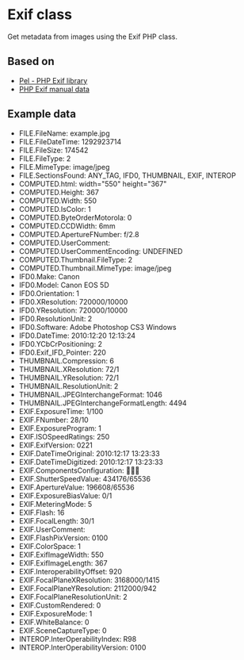 # Exif class

Get metadata from images using the Exif PHP class.


## Based on

* [Pel - PHP Exif library](http://lsolesen.github.com/pel/)
* [PHP Exif manual data](http://www.php.net/manual/en/book.exif.php)


## Example data

* FILE.FileName: example.jpg
* FILE.FileDateTime: 1292923714
* FILE.FileSize: 174542
* FILE.FileType: 2
* FILE.MimeType: image/jpeg
* FILE.SectionsFound: ANY_TAG, IFD0, THUMBNAIL, EXIF, INTEROP
* COMPUTED.html: width="550" height="367"
* COMPUTED.Height: 367
* COMPUTED.Width: 550
* COMPUTED.IsColor: 1
* COMPUTED.ByteOrderMotorola: 0
* COMPUTED.CCDWidth: 6mm
* COMPUTED.ApertureFNumber: f/2.8
* COMPUTED.UserComment: 
* COMPUTED.UserCommentEncoding: UNDEFINED
* COMPUTED.Thumbnail.FileType: 2
* COMPUTED.Thumbnail.MimeType: image/jpeg
* IFD0.Make: Canon
* IFD0.Model: Canon EOS 5D
* IFD0.Orientation: 1
* IFD0.XResolution: 720000/10000
* IFD0.YResolution: 720000/10000
* IFD0.ResolutionUnit: 2
* IFD0.Software: Adobe Photoshop CS3 Windows
* IFD0.DateTime: 2010:12:20 12:13:24
* IFD0.YCbCrPositioning: 2
* IFD0.Exif_IFD_Pointer: 220
* THUMBNAIL.Compression: 6
* THUMBNAIL.XResolution: 72/1
* THUMBNAIL.YResolution: 72/1
* THUMBNAIL.ResolutionUnit: 2
* THUMBNAIL.JPEGInterchangeFormat: 1046
* THUMBNAIL.JPEGInterchangeFormatLength: 4494
* EXIF.ExposureTime: 1/100
* EXIF.FNumber: 28/10
* EXIF.ExposureProgram: 1
* EXIF.ISOSpeedRatings: 250
* EXIF.ExifVersion: 0221
* EXIF.DateTimeOriginal: 2010:12:17 13:23:33
* EXIF.DateTimeDigitized: 2010:12:17 13:23:33
* EXIF.ComponentsConfiguration: 
* EXIF.ShutterSpeedValue: 434176/65536
* EXIF.ApertureValue: 196608/65536
* EXIF.ExposureBiasValue: 0/1
* EXIF.MeteringMode: 5
* EXIF.Flash: 16
* EXIF.FocalLength: 30/1
* EXIF.UserComment: 
* EXIF.FlashPixVersion: 0100
* EXIF.ColorSpace: 1
* EXIF.ExifImageWidth: 550
* EXIF.ExifImageLength: 367
* EXIF.InteroperabilityOffset: 920
* EXIF.FocalPlaneXResolution: 3168000/1415
* EXIF.FocalPlaneYResolution: 2112000/942
* EXIF.FocalPlaneResolutionUnit: 2
* EXIF.CustomRendered: 0
* EXIF.ExposureMode: 1
* EXIF.WhiteBalance: 0
* EXIF.SceneCaptureType: 0
* INTEROP.InterOperabilityIndex: R98
* INTEROP.InterOperabilityVersion: 0100
